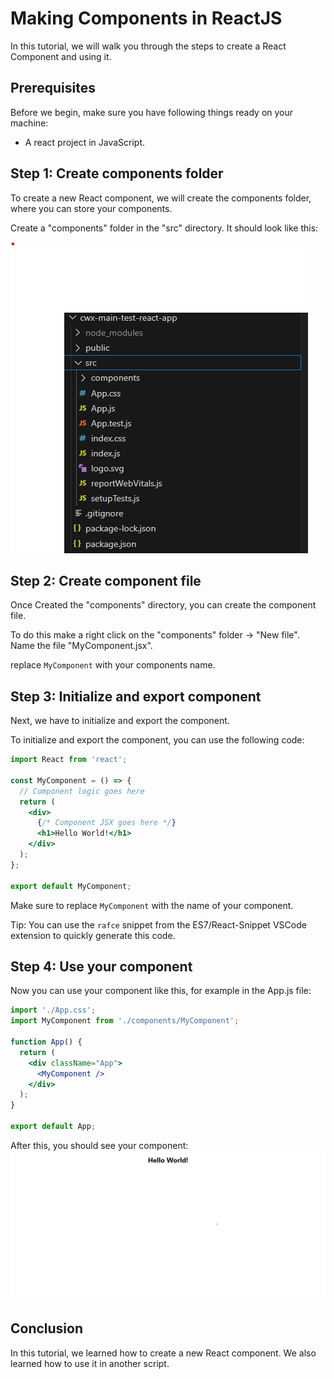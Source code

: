 # Making Components in ReactJS

In this tutorial, we will walk you through the steps to create a React Component and using it.

## Prerequisites

Before we begin, make sure you have following things ready on your machine:

- A react project in JavaScript.

## Step 1: Create components folder

To create a new React component, we will create the components folder, where you can store your components.

Create a "components" folder in the "src" directory. It should look like this:
<br>

![src_components_dir](../manual_src/src_components_dir.png?)

## Step 2: Create component file

Once Created the "components" directory, you can create the component file.

To do this make a right click on the "components" folder -> "New file".
Name the file "MyComponent.jsx".

replace `MyComponent` with your components name.

## Step 3: Initialize and export component

Next, we have to initialize and export the component.

To initialize and export the component, you can use the following code:

```jsx
import React from 'react';

const MyComponent = () => {
  // Component logic goes here
  return (
    <div>
      {/* Component JSX goes here */}
      <h1>Hello World!</h1>
    </div>
  );
};

export default MyComponent;
```

Make sure to replace `MyComponent` with the name of your component.

Tip: You can use the `rafce` snippet from the ES7/React-Snippet VSCode extension to quickly generate this code.

## Step 4: Use your component

Now you can use your component like this, for example in the App.js file:

```jsx
import './App.css';
import MyComponent from './components/MyComponent';

function App() {
  return (
    <div className="App">
      <MyComponent />
    </div>
  );
}

export default App;
```

After this, you should see your component:
<br>
![hello_world](../manual_src/hello_world.png)

## Conclusion

In this tutorial, we learned how to create a new React component. We also learned how to use it in another script.
